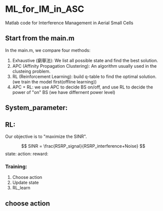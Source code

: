 

# ML_for_IM_in_ASC
Matlab code for Interference Management in Aerial Small Cells

## Start from the main.m
In the main.m, we compare four methods: 
1. Exhaustive (窮舉法): We list all possible state and find the best solution. 
2. APC (Affinity Propagation Clustering): An algorithm usually used in the clusteing problem. 
3. RL (Reinforcement Learning): build q-table to find the optimal solution. (we train the model first(offline learning)) 
4. APC + RL: we use APC to decide BS on/off, and use RL to decide the power of "on" BS (we have differnent power level) 

## System_parameter: 

## RL: 
Our objective is to "maximize the SINR". 
<script type="text/javascript" src="http://cdn.mathjax.org/mathjax/latest/MathJax.js?config=default"></script>
$$
SINR = \frac{RSRP_signal}{RSRP_interference+Noise}
$$
state: 
action: 
reward:  
 
### Training: 
1. Choose action 
2. Update state 
3. RL_learn

 
## choose action 
